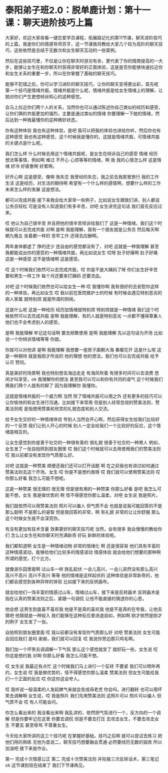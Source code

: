 # 泰阳弟子班2.0：脱单鹿计划：第十一课：聊天进阶技巧上篇

大家好，欢迎大家收看一键恋爱学员课程，拓展路记化的第11节课，聊天进阶技巧的上篇，我是你们的情感导师苏亨，这一节课我将教给大家几个较为高阶的聊天技巧，这些依然是总结于无数次和女生聊天互动的一些案例。

然后在这些技巧里，不仅是让你在聊天时游刃有余，更代表了你的情商提高的一大步，能够让女生在和你聊天时获得非常好的正面体验，这是是否你能够快速拉近你和女生关系的重要一步，所以在你掌握了基础的聊天技巧。

能够不犯错之后，你可以学习进阶的聊天技巧，让你的聊天变得更出彩，首先呢 第一个技巧是情绪共振，情绪共振是什么呢，情绪共振是给女生情绪上的理解，让她对你们产生更想倾诉知心的这种感觉。

会马上拉近你们两个人的关系，当然你也可以通过陈述你自己类似的经历和感受，让你们俩的共振更加的强烈，主要是通过类似的情绪 你要理解一下她的情绪，然后达到一种我最懂你的这种微妙状态。

你有这种体验 我也有这种体验，是吧 我可以把我的体验也讲给你听，然后你也有这种感觉 我也有这种感觉，这个时候我是懂你的，这就是情绪共振，可情绪共振的关键点是什么呢。

我们怎么样 什么时候去用这个情绪共振呢，是女生在倾诉自己的感受 情绪 经历 想法等事情，例如啊 难过 不开心 心烦等等的情绪，啊 我 我的心情怎么样 这是情绪 好冷 好疲惫啊 好累啊。

好开心啊 这是感受，像啊 我失恋 我曾经的失恋，我之前去我那里旅行 我的工作 生活 这是经历，对生活的期待啊 希望有一个什么样的感情啊，想要什么样的工作 未来怎么样的发展 这是想法。

都可以完成共振 接下来我会给大家举一些例子，比如说女生跟我们讲，别人都说公务员轻松 可是没有人知道我们有多辛苦，对吧 女生讲完这句话 我们首先反应过来。

哎 他认为自己很辛苦 并且把他的很辛苦倾诉给我们了 这是一种情绪，我们这个时候就可以去完成共振 对啊 是啊 我能理解，我有一个朋友就是公务员 然后每天啊 朝九晚五 坐着都一样的 苦早工作 还得去应酬啊。

两年身体都虚了 挣的还少 连自由的感觉都没有了，对吧 这就是一种我理解 甚至我都能说出你的感受的一种情绪共振，再比如说女生 哎呀 肚子好痛啊 肚子好痛 这是一种感受 这不是情绪啊 这是感受。

哎 这个时候我们依然可以去完成共振，哎 你是不是大姨妈了呀 你们女生好辛苦 要和男生一样工作 每个月还要来打姨妈 还要流血。

对吧 这个时候我们依然也可以给女生一种 哎 我懂你啊 我有很好的去安慰你这样的一种体验，再比如女生 哎 我以前在医院做护士的时候 有时候会遇见特别恶劣的病人家属 就特别烦 就是所谓的阴闹。

这是什么呢 这是一种经历 经历加情绪就特别烦 特别烦就是一种情绪 我们这个时候依然可以去完成共振 是啊 我能理解，有的人就是特别恶劣 一点都不懂得尊重人 他们也不会考虑别人的感受。

是啊 我能理解 牢记这句话啊 要去频繁使用 是啊 我能理解 先以这句话为开场 比如说一个你倾诉情绪等等 你就。

你就可以对他讲 是啊 我能理解 我想要一座房子面朝大海 春暖花开 这是什么呢 这是一种期待 就是我刚才所说的 他的理想 他的想法，我们也可以去完成共振 给予认可 赞同。

真是美好的场景啊 我也特别想去海边走走 有海风吹着 有很多时间可以去浪费 悠闲才叫享受，ok 我理解你的想法 甚至我可以可以和你有共同的语气 这个时候我们俩我们两个人就有的聊了 因为我理解你 我懂你。

这就是情绪共振的一个威力啊 当然 除了情绪共振可以用之外 还有更多的技巧可以让你愉快的和女生进行沟通，比如接下来常用 但是别人经常忽视的赞美法则，赞美法则呢 是指使用赞美和欣赏的礼貌态度和别人交流。

给予女生交好的一种情绪体验 夸别人当然会开心啊，然后获得女生给我们比较好的一个反馈 我们让别人开心的时候 别人一定会给我们一个比较好的反应，这个情绪是相互的。

让女生感觉到你是善于社交的一种很有善的 很礼貌 很善于社交的一种男人 例如，女生发了一张自拍照到朋友圈里 哎 我们这个时候就可以去用使用我们的赞美法则 哎 我以前都没有发现你气质那么好。

对吧 这就是一种赞美 顺便还我们还可以打开话题 啊 在之前我也有讲过如何通过赞美法则去这个开场，女生 哎 你是不是想约我呀 哎 我们就可以使用赞美法则 哎 你那么好看 我怎么可能不想呢。

这是一种赞美 很无理的 很无理 但是很有用的一种赞美 你那么好看 是吧 我怎么可能不想，女生 我是做优势的 啊 怪不得感觉你那么温柔，对吧 女生说 我是照片。

我们就依然可以用赞美法则 照片可以骗人 但气质不会 也就是说我可能回答的不是那么聪明 不是那么的睿智 但是我回答的非常，啊 有礼貌 非常的让让你舒服 那么这个时候女生就不会深究你。

有没有更加有技术含量 效果更好的聊天技巧呢 当然，会有很多 我会慢慢的教给你们 怎么让女生在和你聊天时充满新奇 好玩 新鲜的体验呢。

我们都知道啊 女生是一种情绪动物 非常的情绪化 啊 还是很容易 他们具有丰富的这种情感波动，能够给他们比较多的情感波动 情感体验 就会给他们想要的那种啊 所谓的感觉，打个比方。

就像游乐园里面啊 过山车一样 跌乱起伏 一会儿高兴，一会儿突然没有那么高兴 高兴不高兴 高兴不高兴 等等 他的情绪是这样起伏的 这种体验是非常新奇的，他们都会感觉到各种异样的体验 比如接下来的反转画布。

就会给他们一场丰富的情感过山车，情绪过山车，接下来是反转画术 反转画术是指在认真的赞美法则之后，紧跟一句调侃 让他不能直接的猜透你的心思。

他会想 这男生到底喜不喜欢我 他是不是真的喜欢我 他是不是真的在夸我，让他去猜吧 他猜就是一种投入 我们能够在这种反应里进退自如，例如啊 刚才依然是刚才的例子 女生发了一张。

自拍照到朋友圈里面 哎 我以前都没有发现你气质那么好 对吧 赞美法则 女生可能会回应我们 是吗 谢谢，我们就可以回复 哎 我说你旁边那只鸡毛啊。

我们加一个坏笑去调调解一下气氛 那么这个感觉就变了 就好玩一些，女生说 哎 你这是想约我 对啊 你那么好看 我怎么可能不想。

哎 女生说 我最近有点忙 这个时候我们马上进行一个反转 不要紧 我们可以明年再约，女生说 哎 我是做优势的，怪不得感觉你那么温柔 赞美法则 但女生可能给我们一个正面的反应 哎 你这你这会夸人。

哎 我听说一般温柔的人发起脾气来就会变成母老虎 你会吗，进行翻转 也可以用坏笑去调解啊 女生说，哎 我是照片 我们先用赞美法则 这照片可以 照片可以骗人 但气质不会 哎 有人可能会问。

你怎么看出来的 我没看出来啊 我乱讲的，依然把气氛进行一个，反方向的一个调解 但是你要牢记在这里 你要去调侃 但是不要去打压 去攻击女生，不要去攻击女生 不要去 甚至辱骂 不尊重女生。

今天给大家所讲的这三个技巧呢 在掌握好基础，技巧之后啊 就可以尝试去练习 把他们用的熟练 无他为首说二，聊天技巧想要融会贯通 必然要经历无数的锻炼 所以加油吧 接下来是作业。

第一 完成十次情感公正 第二 完成十次赞美法则 并衔接三次反转话术，第三笔记 ok 这节课到现在结束了 我们下节课再见。

